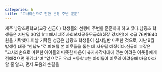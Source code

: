 ```yaml
---
categories: h
title: "고사리손으로 전한 온정 주변 훈훈"
---
```

제주 남광초등학교(교장 신금이) 학생들의 선행이 주변를 훈훈하게 하고 있다.남광초 학생들은 지난달 30일 학교에서 제주사회복지공동모금회(회장 강지언)에 성금 76만1640원을 기탁했다.이날 기탁된 성금은 남광초 학생들이 십시일반 마련한 것으로, 지난 9월 발생한 태풍 "힌남노"로 피해를 본 이웃들을 돕는 데 사용될 예정이다.신금이 교장은 "고사리손으로 마련한 아이들의 따뜻한 마음이 복지사각지대에 있는 어려운 이웃들에게 전해졌으면 좋겠다"며 "앞으로도 우리 초등학교는 아이들이 이웃의 어려움에 마음 아파할 줄 알고, 먼저 도움의 손길을